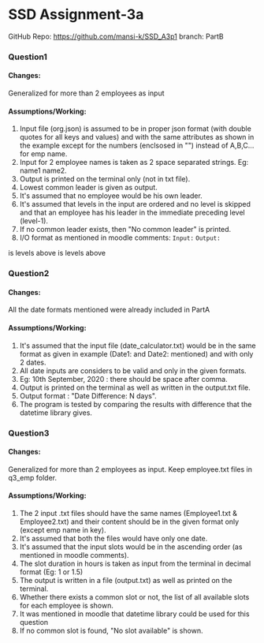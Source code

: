 # SSD Assignment-3a

GitHub Repo: https://github.com/mansi-k/SSD_A3p1
branch: PartB

### Question1
#### Changes:
Generalized for more than 2 employees as input
#### Assumptions/Working:
1. Input file (org.json) is assumed to be in proper json format (with double quotes for all keys and values) and with the same attributes as shown in the example except for the numbers (enclsosed in "") instead of A,B,C... for emp name.
2. Input for 2 employee names is taken as 2 space separated strings. Eg: name1 name2.
3. Output is printed on the terminal only (not in txt file).
4. Lowest common leader is given as output.
5. It's assumed that no employee would be his own leader. 
6. It's assumed that levels in the input are ordered and no level is skipped and that an employee has his leader in the immediate preceding level (level-1).
7. If no common leader exists, then "No common leader" is printed.
8. I/O format as mentioned in moodle comments:
`Input:`
<emp1> <emp2>
`Output:`
<xyz>
<xyz> is <number> levels above <emp1>
<xyz> is <number> levels above <emp2>

### Question2
#### Changes:
All the date formats mentioned were already included in PartA
#### Assumptions/Working:
1. It's assumed that the input file (date_calculator.txt) would be in the same format as given in example (Date1: and Date2: mentioned) and with only 2 dates.
2. All date inputs are considers to be valid and only in the given formats.
3. Eg: 10th September, 2020 : there should be space after comma.
4. Output is printed on the terminal as well as written in the output.txt file.
5. Output format : "Date Difference: N days".
6. The program is tested by comparing the results with difference that the datetime library gives.


### Question3
#### Changes:
Generalized for more than 2 employees as input. Keep employee.txt files in q3_emp folder.
#### Assumptions/Working:
1. The 2 input .txt files should have the same names (Employee1.txt & Employee2.txt) and their content should be in the given format only (except emp name in key).
2. It's assumed that both the files would have only one date.
3. It's assumed that the input slots would be in the ascending order (as mentioned in moodle comments).
4. The slot duration in hours is taken as input from the terminal in decimal format (Eg: 1 or 1.5)
5. The output is written in a file (output.txt) as well as printed on the terminal.
6. Whether there exists a common slot or not, the list of all available slots for each employee is shown.
7. It was mentioned in moodle that datetime library could be used for this question
8. If no common slot is found, "No slot available" is shown.

